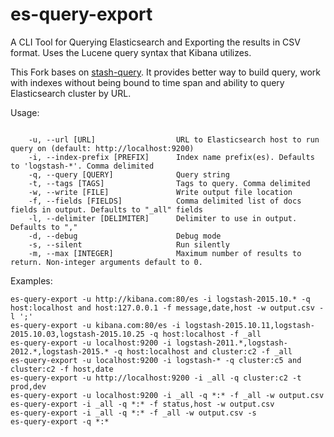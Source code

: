 es-query-export
===========

A CLI Tool for Querying Elasticsearch and Exporting the results in CSV format. Uses the Lucene query syntax that Kibana utilizes.

This Fork bases on [stash-query](https://github.com/robbydyer/stash-query). It provides better way to build query, work with indexes without being bound to time span and ability to query Elasticsearch cluster by URL.

Usage:
```

    -u, --url [URL]                  URL to Elasticsearch host to run query on (default: http://localhost:9200)
    -i, --index-prefix [PREFIX]      Index name prefix(es). Defaults to 'logstash-*'. Comma delimited
    -q, --query [QUERY]              Query string
    -t, --tags [TAGS]                Tags to query. Comma delimited
    -w, --write [FILE]               Write output file location
    -f, --fields [FIELDS]            Comma delimited list of docs fields in output. Defaults to "_all" fields
    -l, --delimiter [DELIMITER]      Delimiter to use in output. Defaults to ","
    -d, --debug                      Debug mode
    -s, --silent                     Run silently
    -m, --max [INTEGER]              Maximum number of results to return. Non-integer arguments default to 0.

```

Examples:
```
es-query-export -u http://kibana.com:80/es -i logstash-2015.10.* -q host:localhost and host:127.0.0.1 -f message,date,host -w output.csv -l ';'
es-query-export -u kibana.com:80/es -i logstash-2015.10.11,logstash-2015.10.03,logstash-2015.10.25 -q host:localhost -f _all
es-query-export -u localhost:9200 -i logstash-2011.*,logstash-2012.*,logstash-2015.* -q host:localhost and cluster:c2 -f _all
es-query-export -u localhost:9200 -i logstash-* -q cluster:c5 and cluster:c2 -f host,date
es-query-export -u http://localhost:9200 -i _all -q cluster:c2 -t prod,dev
es-query-export -u localhost:9200 -i _all -q *:* -f _all -w output.csv
es-query-export -i _all -q *:* -f status,host -w output.csv
es-query-export -i _all -q *:* -f _all -w output.csv -s
es-query-export -q *:*
```
